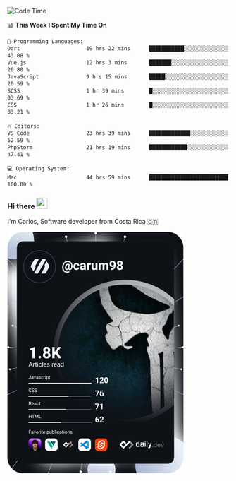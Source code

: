 
<!--START_SECTION:waka-->
![Code Time](http://img.shields.io/badge/Code%20Time-10%2C365%20hrs%2011%20mins-blue)

📊 **This Week I Spent My Time On** 

```text
💬 Programming Languages: 
Dart                     19 hrs 22 mins      ███████████░░░░░░░░░░░░░░   43.08 % 
Vue.js                   12 hrs 3 mins       ███████░░░░░░░░░░░░░░░░░░   26.80 % 
JavaScript               9 hrs 15 mins       █████░░░░░░░░░░░░░░░░░░░░   20.59 % 
SCSS                     1 hr 39 mins        █░░░░░░░░░░░░░░░░░░░░░░░░   03.69 % 
CSS                      1 hr 26 mins        █░░░░░░░░░░░░░░░░░░░░░░░░   03.21 % 

🔥 Editors: 
VS Code                  23 hrs 39 mins      █████████████░░░░░░░░░░░░   52.59 % 
PhpStorm                 21 hrs 19 mins      ████████████░░░░░░░░░░░░░   47.41 % 

💻 Operating System: 
Mac                      44 hrs 59 mins      █████████████████████████   100.00 % 
```


<!--END_SECTION:waka-->

### Hi there <img src="https://media.giphy.com/media/hvRJCLFzcasrR4ia7z/giphy.gif" width="25px" height="25px">

I'm Carlos, Software developer from Costa Rica 🇨🇷

<a href="https://app.daily.dev/carum98"><img src="https://github.com/carum98/carum98/blob/main/devcard.svg" width="400" alt="Carlos Umaña Acevedo's Dev Card"/></a>

